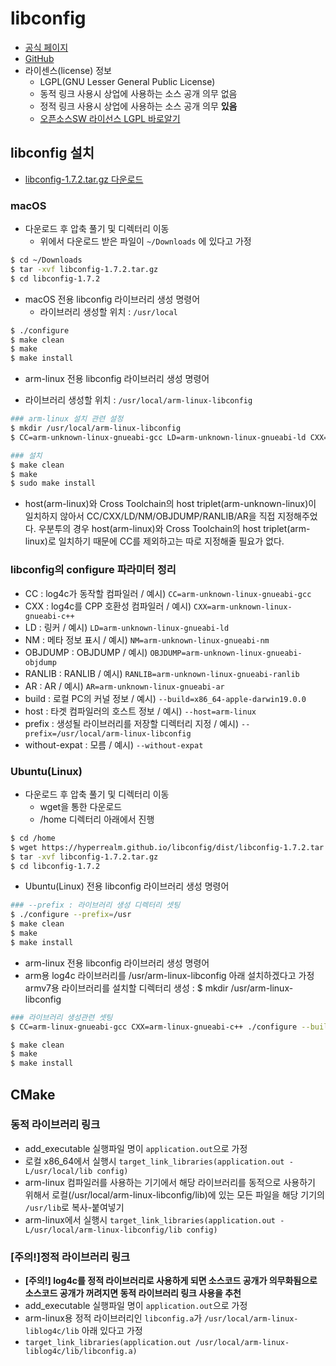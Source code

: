 # libconfig
* [공식 페이지](https://hyperrealm.github.io/libconfig/)
* [GitHub](https://github.com/hyperrealm/libconfig)
* 라이센스(license) 정보
    - LGPL(GNU Lesser General Public License)
    - 동적 링크 사용시 상업에 사용하는 소스 공개 의무 없음
    - 정적 링크 사용시 상업에 사용하는 소스 공개 의무 <b>있음</b>
    - [오픈소스SW 라이선스 LGPL 바로알기](https://openbee.kr/422)

## libconfig 설치
* [libconfig-1.7.2.tar.gz 다운로드](https://hyperrealm.github.io/libconfig/dist/libconfig-1.7.2.tar.gz)

### macOS
* 다운로드 후 압축 풀기 및 디렉터리 이동
    - 위에서 다운로드 받은 파일이 `~/Downloads` 에 있다고 가정
```bash
$ cd ~/Downloads
$ tar -xvf libconfig-1.7.2.tar.gz
$ cd libconfig-1.7.2
```
* macOS 전용 libconfig 라이브러리 생성 명령어 
  - 라이브러리 생성할 위치 : `/usr/local`
```bash
$ ./configure 
$ make clean
$ make
$ make install
```
* arm-linux 전용 libconfig 라이브러리 생성 명령어 
 - 라이브러리 생성할 위치 : `/usr/local/arm-linux-libconfig`
```bash
### arm-linux 설치 관련 설정
$ mkdir /usr/local/arm-linux-libconfig
$ CC=arm-unknown-linux-gnueabi-gcc LD=arm-unknown-linux-gnueabi-ld CXX=arm-unknown-linux-gnueabi-c++ NM=arm-unknown-linux-gnueabi-nm OBJDUMP=arm-unknown-linux-gnueabi-objdump RANLIB=arm-unknown-linux-gnueabi-ranlib AR=arm-unknown-linux-gnueabi-ar ./configure --build=x86_64-apple-darwin`uname -r` --host=arm-linux --prefix=/usr/local/arm-linux-libconfig 

### 설치
$ make clean
$ make
$ sudo make install
```

* host(arm-linux)와 Cross Toolchain의 host triplet(arm-unknown-linux)이 일치하지 않아서 CC/CXX/LD/NM/OBJDUMP/RANLIB/AR을 직접 지정해주었다. 우분투의 경우 host(arm-linux)와 Cross Toolchain의 host triplet(arm-linux)로 일치하기 때문에 CC를 제외하고는 따로 지정해줄 필요가 없다.

### libconfig의 configure 파라미터 정리
  - CC : log4c가 동작할 컴파일러 / 예시) `CC=arm-unknown-linux-gnueabi-gcc`
  - CXX : log4c를 CPP 호환성 컴파일러 / 예시) `CXX=arm-unknown-linux-gnueabi-c++`
  - LD : 링커 / 예시) `LD=arm-unknown-linux-gnueabi-ld` 
  - NM : 메타 정보 표시 / 예시) `NM=arm-unknown-linux-gnueabi-nm`
  - OBJDUMP : OBJDUMP / 예시) `OBJDUMP=arm-unknown-linux-gnueabi-objdump` 
  - RANLIB : RANLIB / 예시) `RANLIB=arm-unknown-linux-gnueabi-ranlib`
  - AR : AR / 예시) `AR=arm-unknown-linux-gnueabi-ar`
  - build : 로컬 PC의 커널 정보 / 예시) `--build=x86_64-apple-darwin19.0.0` 
  - host : 타겟 컴파일러의 호스트 정보 / 예시) `--host=arm-linux`
  - prefix : 생성될 라이브러리를 저장할 디렉터리 지정 / 예시) `--prefix=/usr/local/arm-linux-libconfig`
  - without-expat : 모름 / 예시) `--without-expat`

### Ubuntu(Linux)
* 다운로드 후 압축 풀기 및 디렉터리 이동
    - wget을 통한 다운로드
    - /home 디렉터리 아래에서 진행
```bash
$ cd /home
$ wget https://hyperrealm.github.io/libconfig/dist/libconfig-1.7.2.tar.gz
$ tar -xvf libconfig-1.7.2.tar.gz
$ cd libconfig-1.7.2
```

* Ubuntu(Linux) 전용 libconfig 라이브러리 생성 명령어
```bash
### --prefix : 라이브러리 생성 디렉터리 셋팅
$ ./configure --prefix=/usr
$ make clean
$ make
$ make install
```

* arm-linux 전용 libconfig 라이브러리 생성 명령어 
* arm용 log4c 라이브러리를 /usr/arm-linux-libconfig 아래 설치하겠다고 가정
armv7용 라이브러리를 설치할 디렉터리 생성 : $ mkdir /usr/arm-linux-libconfig
```bash
### 라이브러리 생성관련 셋팅 
$ CC=arm-linux-gnueabi-gcc CXX=arm-linux-gnueabi-c++ ./configure --build=x86_64-linux-gnu --host=arm-linux --prefix=/usr/arm-linux-libconfig

$ make clean
$ make
$ make install
```

## CMake
### 동적 라이브러리 링크
* add_executable 실행파일 명이 `application.out`으로 가정
* 로컬 x86_64에서 실행시 `target_link_libraries(application.out -L/usr/local/lib config)`
* arm-linux 컴파일러를 사용하는 기기에서 해당 라이브러리를 동적으로 사용하기 위해서 로컬(/usr/local/arm-linux-libconfig/lib)에 있는 모든 파일을 해당 기기의 `/usr/lib`로 복사-붙여넣기
* arm-linux에서 실행시 `target_link_libraries(application.out -L/usr/local/arm-linux-libconfig/lib config)`

### [주의!]정적 라이브러리 링크 
* <b>[주의!] log4c를 정적 라이브러리로 사용하게 되면 소스코드 공개가 의무화됨으로 소스코드 공개가 꺼려지면 동적 라이브러리 링크 사용을 추천</b>
* add_executable 실행파일 명이 `application.out`으로 가정
* arm-linux용 정적 라이브러리인 `libconfig.a`가 `/usr/local/arm-linux-liblog4c/lib` 아래 있다고 가정
* `target_link_libraries(application.out /usr/local/arm-linux-liblog4c/lib/libconfig.a)`
